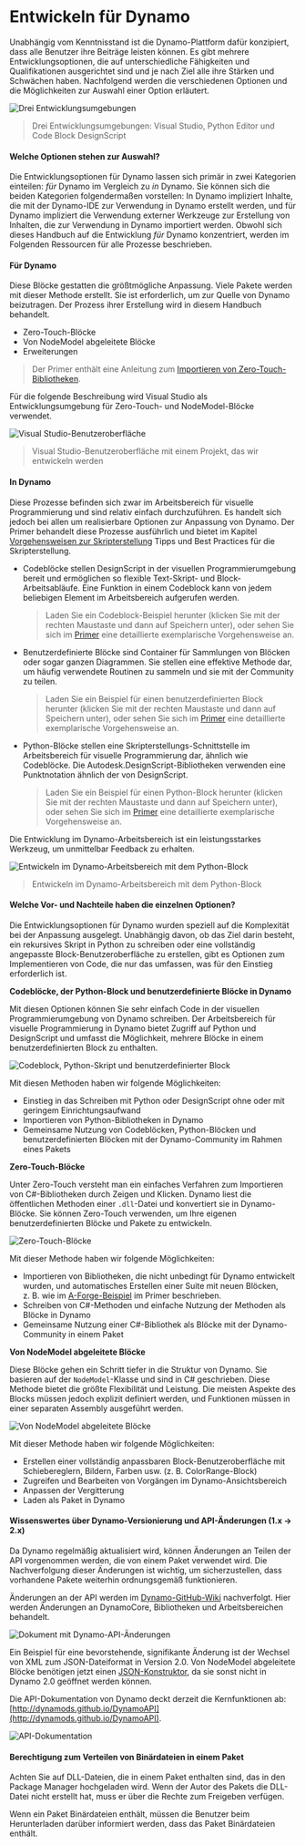# Entwickeln für Dynamo 

Unabhängig vom Kenntnisstand ist die Dynamo-Plattform dafür konzipiert, dass alle Benutzer ihre Beiträge leisten können. Es gibt mehrere Entwicklungsoptionen, die auf unterschiedliche Fähigkeiten und Qualifikationen ausgerichtet sind und je nach Ziel alle ihre Stärken und Schwächen haben. Nachfolgend werden die verschiedenen Optionen und die Möglichkeiten zur Auswahl einer Option erläutert.

![Drei Entwicklungsumgebungen](images/developing-for-dynamo.png)

> Drei Entwicklungsumgebungen: Visual Studio, Python Editor und Code Block DesignScript

#### Welche Optionen stehen zur Auswahl? <a href="#what-are-my-options" id="what-are-my-options"></a>

Die Entwicklungsoptionen für Dynamo lassen sich primär in zwei Kategorien einteilen: _für_ Dynamo im Vergleich zu _in_ Dynamo. Sie können sich die beiden Kategorien folgendermaßen vorstellen: In Dynamo impliziert Inhalte, die mit der Dynamo-IDE zur Verwendung in Dynamo erstellt werden, und für Dynamo impliziert die Verwendung externer Werkzeuge zur Erstellung von Inhalten, die zur Verwendung in Dynamo importiert werden. Obwohl sich dieses Handbuch auf die Entwicklung _für_ Dynamo konzentriert, werden im Folgenden Ressourcen für alle Prozesse beschrieben.

#### Für Dynamo <a href="#for-dynamo" id="for-dynamo"></a>

Diese Blöcke gestatten die größtmögliche Anpassung. Viele Pakete werden mit dieser Methode erstellt. Sie ist erforderlich, um zur Quelle von Dynamo beizutragen. Der Prozess ihrer Erstellung wird in diesem Handbuch behandelt.

* Zero-Touch-Blöcke
* Von NodeModel abgeleitete Blöcke
* Erweiterungen

> Der Primer enthält eine Anleitung zum [Importieren von Zero-Touch-Bibliotheken](https://primer2.dynamobim.org/6_custom_nodes_and_packages/6-2_packages/5-zero-touch).

Für die folgende Beschreibung wird Visual Studio als Entwicklungsumgebung für Zero-Touch- und NodeModel-Blöcke verwendet.

![Visual Studio-Benutzeroberfläche](images/vs-devenv.jpg)

> Visual Studio-Benutzeroberfläche mit einem Projekt, das wir entwickeln werden

#### In Dynamo <a href="#in-dynamo" id="in-dynamo"></a>

Diese Prozesse befinden sich zwar im Arbeitsbereich für visuelle Programmierung und sind relativ einfach durchzuführen. Es handelt sich jedoch bei allen um realisierbare Optionen zur Anpassung von Dynamo. Der Primer behandelt diese Prozesse ausführlich und bietet im Kapitel [Vorgehensweisen zur Skripterstellung](http://dynamoprimer.com/de/12\_Best-Practice/12-1\_Scripting-Strategies.html) Tipps und Best Practices für die Skripterstellung.

*   Codeblöcke stellen DesignScript in der visuellen Programmierumgebung bereit und ermöglichen so flexible Text-Skript- und Block-Arbeitsabläufe. Eine Funktion in einem Codeblock kann von jedem beliebigen Element im Arbeitsbereich aufgerufen werden.

    > Laden Sie ein Codeblock-Beispiel herunter (klicken Sie mit der rechten Maustaste und dann auf Speichern unter), oder sehen Sie sich im [Primer](https://primer.dynamobim.org/07\_Code-Block/7-1\_what-is-a-code-block.html) eine detaillierte exemplarische Vorgehensweise an.
*   Benutzerdefinierte Blöcke sind Container für Sammlungen von Blöcken oder sogar ganzen Diagrammen. Sie stellen eine effektive Methode dar, um häufig verwendete Routinen zu sammeln und sie mit der Community zu teilen.

    > Laden Sie ein Beispiel für einen benutzerdefinierten Block herunter (klicken Sie mit der rechten Maustaste und dann auf Speichern unter), oder sehen Sie sich im [Primer](https://primer.dynamobim.org/10\_Custom-Nodes/10-1\_Introduction.html) eine detaillierte exemplarische Vorgehensweise an.
*   Python-Blöcke stellen eine Skripterstellungs-Schnittstelle im Arbeitsbereich für visuelle Programmierung dar, ähnlich wie Codeblöcke. Die Autodesk.DesignScript-Bibliotheken verwenden eine Punktnotation ähnlich der von DesignScript.

    > Laden Sie ein Beispiel für einen Python-Block herunter (klicken Sie mit der rechten Maustaste und dann auf Speichern unter), oder sehen Sie sich im [Primer](https://primer.dynamobim.org/10\_Custom-Nodes/10-4\_Python.html) eine detaillierte exemplarische Vorgehensweise an.

Die Entwicklung im Dynamo-Arbeitsbereich ist ein leistungsstarkes Werkzeug, um unmittelbar Feedback zu erhalten.

![Entwickeln im Dynamo-Arbeitsbereich mit dem Python-Block](images/python-example.jpg)

> Entwickeln im Dynamo-Arbeitsbereich mit dem Python-Block

#### Welche Vor- und Nachteile haben die einzelnen Optionen? <a href="#what-are-the-advantagesdisadvantages-of-each" id="what-are-the-advantagesdisadvantages-of-each"></a>

Die Entwicklungsoptionen für Dynamo wurden speziell auf die Komplexität bei der Anpassung ausgelegt. Unabhängig davon, ob das Ziel darin besteht, ein rekursives Skript in Python zu schreiben oder eine vollständig angepasste Block-Benutzeroberfläche zu erstellen, gibt es Optionen zum Implementieren von Code, die nur das umfassen, was für den Einstieg erforderlich ist.

**Codeblöcke, der Python-Block und benutzerdefinierte Blöcke in Dynamo**

Mit diesen Optionen können Sie sehr einfach Code in der visuellen Programmierumgebung von Dynamo schreiben. Der Arbeitsbereich für visuelle Programmierung in Dynamo bietet Zugriff auf Python und DesignScript und umfasst die Möglichkeit, mehrere Blöcke in einem benutzerdefinierten Block zu enthalten.

![Codeblock, Python-Skript und benutzerdefinierter Block](images/Development-Icons.png)

Mit diesen Methoden haben wir folgende Möglichkeiten:

* Einstieg in das Schreiben mit Python oder DesignScript ohne oder mit geringem Einrichtungsaufwand
* Importieren von Python-Bibliotheken in Dynamo
* Gemeinsame Nutzung von Codeblöcken, Python-Blöcken und benutzerdefinierten Blöcken mit der Dynamo-Community im Rahmen eines Pakets

**Zero-Touch-Blöcke**

Unter Zero-Touch versteht man ein einfaches Verfahren zum Importieren von C#-Bibliotheken durch Zeigen und Klicken. Dynamo liest die öffentlichen Methoden einer `.dll`-Datei und konvertiert sie in Dynamo-Blöcke. Sie können Zero-Touch verwenden, um Ihre eigenen benutzerdefinierten Blöcke und Pakete zu entwickeln.

![Zero-Touch-Blöcke](images/ZTImport.png)

Mit dieser Methode haben wir folgende Möglichkeiten:

* Importieren von Bibliotheken, die nicht unbedingt für Dynamo entwickelt wurden, und automatisches Erstellen einer Suite mit neuen Blöcken, z. B. wie im [A-Forge-Beispiel](http://dynamoprimer.com/en/10\_Packages/10-5\_Zero-Touch.html) im Primer beschrieben.
* Schreiben von C#-Methoden und einfache Nutzung der Methoden als Blöcke in Dynamo
* Gemeinsame Nutzung einer C#-Bibliothek als Blöcke mit der Dynamo-Community in einem Paket

**Von NodeModel abgeleitete Blöcke**

Diese Blöcke gehen ein Schritt tiefer in die Struktur von Dynamo. Sie basieren auf der `NodeModel`-Klasse und sind in C# geschrieben. Diese Methode bietet die größte Flexibilität und Leistung. Die meisten Aspekte des Blocks müssen jedoch explizit definiert werden, und Funktionen müssen in einer separaten Assembly ausgeführt werden.

![Von NodeModel abgeleitete Blöcke](images/Development-Icons-NodeModel.png)

Mit dieser Methode haben wir folgende Möglichkeiten:

* Erstellen einer vollständig anpassbaren Block-Benutzeroberfläche mit Schiebereglern, Bildern, Farben usw. (z. B. ColorRange-Block)
* Zugreifen und Bearbeiten von Vorgängen im Dynamo-Ansichtsbereich
* Anpassen der Vergitterung
* Laden als Paket in Dynamo

#### Wissenswertes über Dynamo-Versionierung und API-Änderungen (1.x → 2.x) <a href="#understanding-dynamo-versioning-and-api-changes-1x-2x" id="understanding-dynamo-versioning-and-api-changes-1x-2x"></a>

Da Dynamo regelmäßig aktualisiert wird, können Änderungen an Teilen der API vorgenommen werden, die von einem Paket verwendet wird. Die Nachverfolgung dieser Änderungen ist wichtig, um sicherzustellen, dass vorhandene Pakete weiterhin ordnungsgemäß funktionieren.

Änderungen an der API werden im [Dynamo-GitHub-Wiki](https://github.com/DynamoDS/Dynamo/wiki/API-Changes) nachverfolgt. Hier werden Änderungen an DynamoCore, Bibliotheken und Arbeitsbereichen behandelt.

![Dokument mit Dynamo-API-Änderungen](images/api-changes.jpg)

Ein Beispiel für eine bevorstehende, signifikante Änderung ist der Wechsel von XML zum JSON-Dateiformat in Version 2.0. Von NodeModel abgeleitete Blöcke benötigen jetzt einen [JSON-Konstruktor](https://github.com/DynamoDS/Dynamo/wiki/Write-a-Json-Constructor-for-a-NodeModel-Node), da sie sonst nicht in Dynamo 2.0 geöffnet werden können.

Die API-Dokumentation von Dynamo deckt derzeit die Kernfunktionen ab: [http://dynamods.github.io/DynamoAPI](http://dynamods.github.io/DynamoAPI).

![API-Dokumentation](images/api-docs.jpg)

#### Berechtigung zum Verteilen von Binärdateien in einem Paket <a href="#permission-to-distribute-binaries-in-a-package" id="permission-to-distribute-binaries-in-a-package"></a>

Achten Sie auf DLL-Dateien, die in einem Paket enthalten sind, das in den Package Manager hochgeladen wird. Wenn der Autor des Pakets die DLL-Datei nicht erstellt hat, muss er über die Rechte zum Freigeben verfügen.

Wenn ein Paket Binärdateien enthält, müssen die Benutzer beim Herunterladen darüber informiert werden, dass das Paket Binärdateien enthält.
